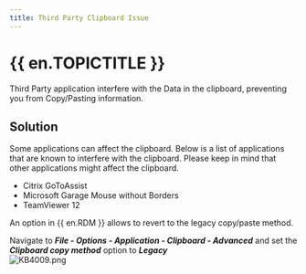 ```yaml
---
title: Third Party Clipboard Issue
---
```

# {{ en.TOPICTITLE }}
Third Party application interfere with the Data in the clipboard, preventing you from Copy/Pasting information.
## Solution
Some applications can affect the clipboard. Below is a list of applications that are known to interfere with the clipboard. Please keep in mind that other applications might affect the clipboard.  

* Citrix GoToAssist
* Microsoft Garage Mouse without Borders
* TeamViewer 12  

An option in {{ en.RDM }} allows to revert to the legacy copy/paste method.  

Navigate to ***File - Options - Application - Clipboard - Advanced*** and set the ***Clipboard copy method*** option to ***Legacy***  
![KB4009.png](/img/en/kb/KB4009.png)
